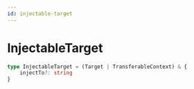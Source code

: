 ```yaml
---
id: injectable-target
---
```


# InjectableTarget

```ts
type InjectableTarget = (Target | TransferableContext) & {
	injectTo?: string
}
```

